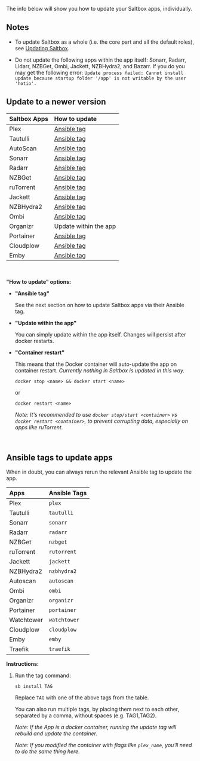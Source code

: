 The info below will show you how to update your Saltbox apps, individually.

## Notes

- To update Saltbox as a whole (i.e. the core part and all the default roles), see [Updating Saltbox](/saltbox/basics/update.md#updating-saltbox).

- Do not update the following apps within the app itself: Sonarr, Radarr, Lidarr, NZBGet, Ombi, Jackett, NZBHydra2, and Bazarr. If you do you may get the following error: `Update process failed: Cannot install update because startup folder '/app' is not writable by the user 'hotio'.`

## Update to a newer version


| Saltbox Apps  | How to update         |
|:------------- |:--------------------- |
| Plex          | [Ansible tag](/saltbox/basics/update.md#updating-apps) |
| Tautulli      | [Ansible tag](/saltbox/basics/update.md#updating-apps) |
| AutoScan      | [Ansible tag](/saltbox/basics/update.md#updating-apps) |
| Sonarr        | [Ansible tag](/saltbox/basics/update.md#updating-apps) |
| Radarr        | [Ansible tag](/saltbox/basics/update.md#updating-apps) |
| NZBGet        | [Ansible tag](/saltbox/basics/update.md#updating-apps) |
| ruTorrent     | [Ansible tag](/saltbox/basics/update.md#updating-apps) |
| Jackett       | [Ansible tag](/saltbox/basics/update.md#updating-apps) |
| NZBHydra2     | [Ansible tag](/saltbox/basics/update.md#updating-apps) |
| Ombi          | [Ansible tag](/saltbox/basics/update.md#updating-apps) |
| Organizr      | Update within the app |
| Portainer     | [Ansible tag](/saltbox/basics/update.md#updating-apps) |
| Cloudplow     | [Ansible tag](/saltbox/basics/update.md#updating-apps) |
| Emby          | [Ansible tag](/saltbox/basics/update.md#updating-apps) |
<br />


**"How to update" options:**

- **"Ansible tag"**

   See the next section on how to update Saltbox apps via their Ansible tag.

- **"Update within the app"**

   You can simply update within the app itself. Changes will persist after docker restarts.

- **"Container restart"**

   This means that the Docker container will auto-update the app on container restart.  _Currently nothing in Saltbox is updated in this way._

   ```
   docker stop <name> && docker start <name>
   ```
   or
   ```
   docker restart <name>
   ```

   _Note: It's recommended to use `docker stop/start <container>` vs `docker restart <container>`, to prevent corrupting data, especially on apps like ruTorrent._


<br />


## Ansible tags to update apps

When in doubt, you can always rerun the relevant Ansible tag to update the app.


| Apps                        | Ansible Tags    |
|:--------------------------- |:--------------- |
| Plex                        | `plex`          |
| Tautulli                    | `tautulli`      |
| Sonarr                      | `sonarr`        |
| Radarr                      | `radarr`        |
| NZBGet                      | `nzbget`        |
| ruTorrent                   | `rutorrent`     |
| Jackett                     | `jackett`       |
| NZBHydra2                   | `nzbhydra2`     |
| Autoscan                    | `autoscan`      |
| Ombi                        | `ombi`          |
| Organizr                    | `organizr`      |
| Portainer                   | `portainer`     |
| Watchtower                  | `watchtower`    |
| Cloudplow                   | `cloudplow`     |
| Emby                        | `emby`          |
| Traefik                     | `traefik`       |


**Instructions:**

1. Run the tag command:

   ```
   sb install TAG
   ```

   Replace `TAG` with one of the above tags from the table.

   You can also run multiple tags, by placing them next to each other, separated by a comma, without spaces (e.g. TAG1,TAG2).

   _Note: If the App is a docker container, running the update tag will rebuild and update the container._

   _Note: If you modified the container with flags like `plex_name`, you'll need to do the same thing here._
